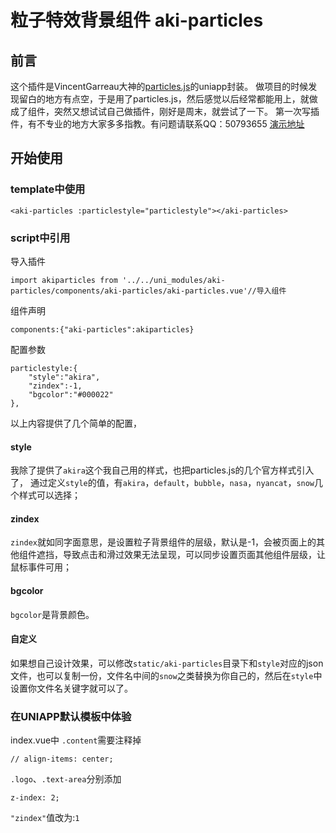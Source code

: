 # 粒子特效背景组件 aki-particles 
## 前言
这个插件是VincentGarreau大神的[particles.js](https://github.com/VincentGarreau/particles.js)的uniapp封装。
做项目的时候发现留白的地方有点空，于是用了particles.js，然后感觉以后经常都能用上，就做成了组件，突然又想试试自己做插件，刚好是周末，就尝试了一下。
第一次写插件，有不专业的地方大家多多指教。有问题请联系QQ：50793655
[演示地址](https://static-35bf94ca-f0cc-4340-8c77-e0eb817d43cc.bspapp.com/)
## 开始使用
### template中使用
```
<aki-particles :particlestyle="particlestyle"></aki-particles>
```
### script中引用
导入插件
```
import akiparticles from '../../uni_modules/aki-particles/components/aki-particles/aki-particles.vue'//导入组件

```
组件声明
```
components:{"aki-particles":akiparticles}

```
配置参数
```
particlestyle:{
	"style":"akira",
	"zindex":-1,
	"bgcolor":"#000022"
},
```
以上内容提供了几个简单的配置，
#### style
我除了提供了`akira`这个我自己用的样式，也把particles.js的几个官方样式引入了，
通过定义`style`的值，有`akira`，`default`，`bubble`，`nasa`，`nyancat`，`snow`几个样式可以选择；
#### zindex
`zindex`就如同字面意思，是设置粒子背景组件的层级，默认是-1，会被页面上的其他组件遮挡，导致点击和滑过效果无法呈现，可以同步设置页面其他组件层级，让鼠标事件可用；
#### bgcolor
`bgcolor`是背景颜色。
#### 自定义
如果想自己设计效果，可以修改`static/aki-particles`目录下和`style`对应的json文件，也可以复制一份，文件名中间的`snow`之类替换为你自己的，然后在`style`中设置你文件名关键字就可以了。
### 在UNIAPP默认模板中体验
index.vue中
`.content`需要注释掉
```
// align-items: center;
```
`.logo`、`.text-area`分别添加
```
z-index: 2;
```
`"zindex"`值改为:`1`